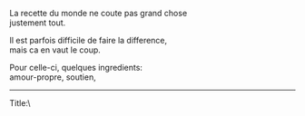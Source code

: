La recette du monde ne coute pas grand chose\
justement tout.

Il est parfois difficile de faire la difference,\
mais ca en vaut le coup.

Pour celle-ci, quelques ingredients:\
amour-propre, soutien,

-----

Title:\